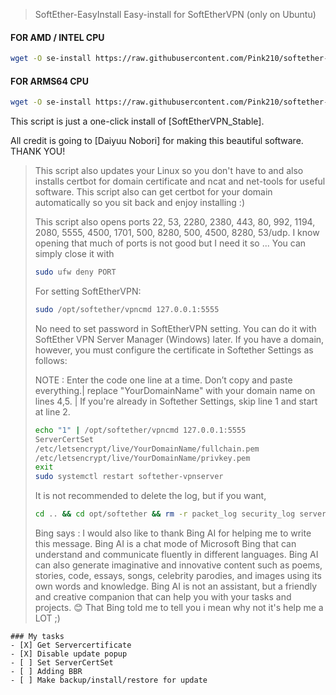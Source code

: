 
> SoftEther-EasyInstall
> Easy-install for SoftEtherVPN (only on Ubuntu)

#### FOR AMD / INTEL CPU
```bash
wget -O se-install https://raw.githubusercontent.com/Pink210/softether-easyinstall/master/install-ubuntu-inteloramd.bash  && chmod +x se-install && ./se-install
```
#### FOR ARMS64 CPU
```bash
wget -O se-install https://raw.githubusercontent.com/Pink210/softether-easyinstall/master/install-ubuntu-arms.bash  && chmod +x se-install && ./se-install
```

This script is just a one-click install of [SoftEtherVPN_Stable].

All credit is going to [Daiyuu Nobori] for making this beautiful software. THANK YOU!

> This script also updates your Linux so you don't have to and also installs certbot for domain certificate and ncat and net-tools for useful software. 
> This script also can get certbot for your domain automatically so you sit back and enjoy installing :)
> 
> This script also opens ports 22, 53, 2280, 2380, 443, 80, 992, 1194, 2080, 5555, 4500, 1701, 500, 8280, 500, 4500, 8280, 53/udp. I know opening that much of ports is not good but I need it so ... You can simply close it with 
> ```bash
> sudo ufw deny PORT
> ```
> For setting SoftEtherVPN:
> ```bash
> sudo /opt/softether/vpncmd 127.0.0.1:5555
> ```
> No need to set password in SoftEtherVPN setting. You can do it with SoftEther VPN Server Manager (Windows) later.
> If you have a domain, however, you must configure the certificate in Softether Settings as follows:
> 
> NOTE : Enter the code one line at a time. Don’t copy and paste everything.| replace "YourDomainName" with your domain name on lines 4,5.  | If you're already in Softether Settings, skip line 1 and start at line 2.
> 
> ```bash
> echo "1" | /opt/softether/vpncmd 127.0.0.1:5555
> ServerCertSet
> /etc/letsencrypt/live/YourDomainName/fullchain.pem
> /etc/letsencrypt/live/YourDomainName/privkey.pem
>exit
> sudo systemctl restart softether-vpnserver
> ```
> It is not recommended to delete the log, but if you want,
> ```bash
> cd .. && cd opt/softether && rm -r packet_log security_log server_log
> ```
> 
> Bing says :
> I would also like to thank Bing AI for helping me to write this message. Bing AI is a chat mode of Microsoft Bing that can understand and communicate fluently in different languages. Bing AI can also generate imaginative and innovative content such as poems, stories, code, essays, songs, celebrity parodies, and images using its own words and knowledge. Bing AI is not an assistant, but a friendly and creative companion that can help you with your tasks and projects. 😊
> That Bing told me to tell you i mean why not it's help me a LOT ;)
>
```[tasklist]
### My tasks
- [X] Get Servercertificate
- [X] Disable update popup
- [ ] Set ServerCertSet 
- [ ] Adding BBR
- [ ] Make backup/install/restore for update
```
